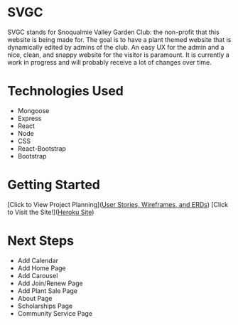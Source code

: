 # SVGC
SVGC stands for Snoqualmie Valley Garden Club: the non-profit that this website is being made for. The goal is to have a plant themed website that is dynamically edited by admins of the club. An easy UX for the admin and a nice, clean, and snappy website for the visitor is paramount. It is currently a work in progress and will probably receive a lot of changes over time.

# Technologies Used

- Mongoose
- Express
- React
- Node
- CSS
- React-Bootstrap
- Bootstrap

# Getting Started

[Click to View Project Planning]([User Stories, Wireframes, and ERDs](https://trello.com/b/9sHdXhhj/svgc))
[Click to Visit the Site!]([Heroku Site](https://snoqualmie-valley-garden-club-37f9bfbdf548.herokuapp.com/events))

# Next Steps

- Add Calendar
- Add Home Page
- Add Carousel
- Add Join/Renew Page
- Add Plant Sale Page
- About Page
- Scholarships Page
- Community Service Page